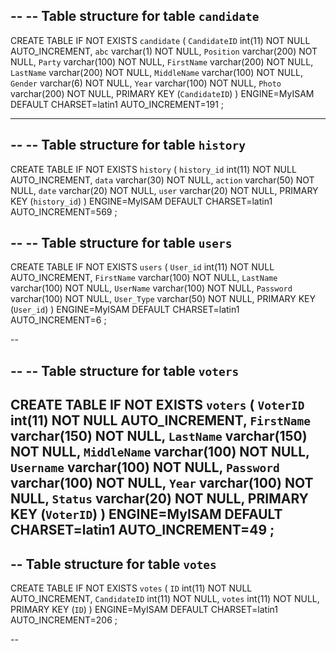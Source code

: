 --
-- Table structure for table `candidate`
--

CREATE TABLE IF NOT EXISTS `candidate` (
  `CandidateID` int(11) NOT NULL AUTO_INCREMENT,
  `abc` varchar(1) NOT NULL,
  `Position` varchar(200) NOT NULL,
  `Party` varchar(100) NOT NULL,
  `FirstName` varchar(200) NOT NULL,
  `LastName` varchar(200) NOT NULL,
  `MiddleName` varchar(100) NOT NULL,
  `Gender` varchar(6) NOT NULL,
  `Year` varchar(100) NOT NULL,
  `Photo` varchar(200) NOT NULL,
  PRIMARY KEY (`CandidateID`)
) ENGINE=MyISAM  DEFAULT CHARSET=latin1 AUTO_INCREMENT=191 ;


-- --------------------------------------------------------

--
-- Table structure for table `history`
--

CREATE TABLE IF NOT EXISTS `history` (
  `history_id` int(11) NOT NULL AUTO_INCREMENT,
  `data` varchar(30) NOT NULL,
  `action` varchar(50) NOT NULL,
  `date` varchar(20) NOT NULL,
  `user` varchar(20) NOT NULL,
  PRIMARY KEY (`history_id`)
) ENGINE=MyISAM  DEFAULT CHARSET=latin1 AUTO_INCREMENT=569 ;


--
-- Table structure for table `users`
--

CREATE TABLE IF NOT EXISTS `users` (
  `User_id` int(11) NOT NULL AUTO_INCREMENT,
  `FirstName` varchar(100) NOT NULL,
  `LastName` varchar(100) NOT NULL,
  `UserName` varchar(100) NOT NULL,
  `Password` varchar(100) NOT NULL,
  `User_Type` varchar(50) NOT NULL,
  PRIMARY KEY (`User_id`)
) ENGINE=MyISAM  DEFAULT CHARSET=latin1 AUTO_INCREMENT=6 ;

--


--
-- Table structure for table `voters`
--

CREATE TABLE IF NOT EXISTS `voters` (
  `VoterID` int(11) NOT NULL AUTO_INCREMENT,
  `FirstName` varchar(150) NOT NULL,
  `LastName` varchar(150) NOT NULL,
  `MiddleName` varchar(100) NOT NULL,
  `Username` varchar(100) NOT NULL,
  `Password` varchar(100) NOT NULL,
  `Year` varchar(100) NOT NULL,
  `Status` varchar(20) NOT NULL,
  PRIMARY KEY (`VoterID`)
) ENGINE=MyISAM  DEFAULT CHARSET=latin1 AUTO_INCREMENT=49 ;
--

-- Table structure for table `votes`
--

CREATE TABLE IF NOT EXISTS `votes` (
  `ID` int(11) NOT NULL AUTO_INCREMENT,
  `CandidateID` int(11) NOT NULL,
  `votes` int(11) NOT NULL,
  PRIMARY KEY (`ID`)
) ENGINE=MyISAM  DEFAULT CHARSET=latin1 AUTO_INCREMENT=206 ;

--
